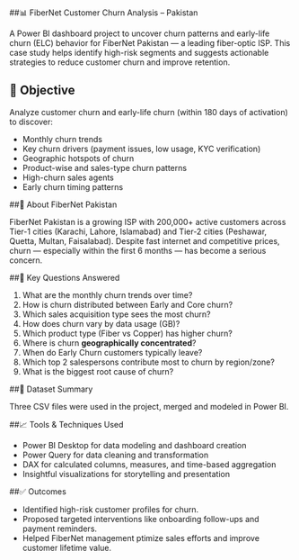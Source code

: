 
##📊 FiberNet Customer Churn Analysis – Pakistan

A Power BI dashboard project to uncover churn patterns and early-life churn (ELC) behavior for FiberNet Pakistan — a leading fiber-optic ISP. This case study helps identify high-risk segments and suggests actionable strategies to reduce customer churn and improve retention.



## 🧠 Objective

Analyze customer churn and early-life churn (within 180 days of activation) to discover:

- Monthly churn trends
- Key churn drivers (payment issues, low usage, KYC verification)
- Geographic hotspots of churn
- Product-wise and sales-type churn patterns
- High-churn sales agents
- Early churn timing patterns


 ##🏢 About FiberNet Pakistan

FiberNet Pakistan is a growing ISP with 200,000+ active customers across Tier-1 cities (Karachi, Lahore, Islamabad) and Tier-2 cities (Peshawar, Quetta, Multan, Faisalabad). Despite fast internet and competitive prices, churn — especially within the first 6 months — has become a serious concern.



 ##📌 Key Questions Answered

1. What are the monthly churn trends over time?
2. How is churn distributed between Early and Core churn?
3. Which sales acquisition type sees the most churn?
4. How does churn vary by data usage (GB)?
5. Which product type (Fiber vs Copper) has higher churn?
6. Where is churn **geographically concentrated**?
7. When do Early Churn customers typically leave?
8. Which top 2 salespersons contribute most to churn by region/zone?
9. What is the biggest root cause of churn?



##🧾 Dataset Summary

Three CSV files were used in the project, merged and modeled in Power BI.




##📈 Tools & Techniques Used

- Power BI Desktop  for data modeling and dashboard creation
- Power Query for data cleaning and transformation
- DAX for calculated columns, measures, and time-based aggregation
- Insightful visualizations for storytelling and presentation



##✅ Outcomes

- Identified high-risk customer profiles for churn.
- Proposed  targeted interventions like onboarding follow-ups and payment reminders.
- Helped FiberNet management ptimize sales efforts and improve customer lifetime value.




